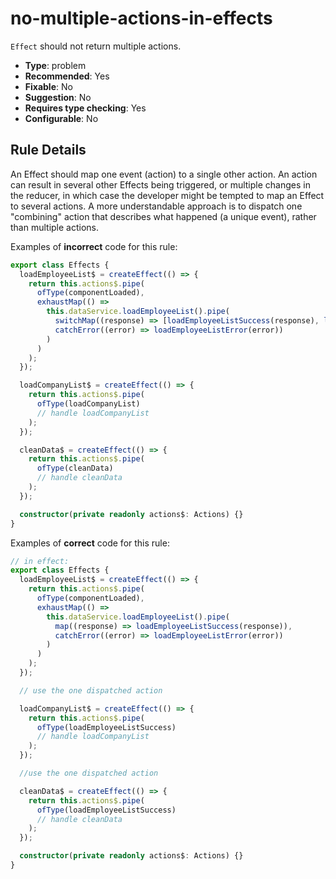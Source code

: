 # no-multiple-actions-in-effects

`Effect` should not return multiple actions.

- **Type**: problem
- **Recommended**: Yes
- **Fixable**: No
- **Suggestion**: No
- **Requires type checking**: Yes
- **Configurable**: No

<!-- Everything above this generated, do not edit -->
<!-- MANUAL-DOC:START -->

## Rule Details

An Effect should map one event (action) to a single other action.
An action can result in several other Effects being triggered, or multiple changes in the reducer, in which case the developer might be tempted to map an Effect to several actions. A more understandable approach is to dispatch one "combining" action that describes what happened (a unique event), rather than multiple actions.

Examples of **incorrect** code for this rule:

```ts
export class Effects {
  loadEmployeeList$ = createEffect(() => {
    return this.actions$.pipe(
      ofType(componentLoaded),
      exhaustMap(() =>
        this.dataService.loadEmployeeList().pipe(
          switchMap((response) => [loadEmployeeListSuccess(response), loadCompanyList(), cleanData()]),
          catchError((error) => loadEmployeeListError(error))
        )
      )
    );
  });

  loadCompanyList$ = createEffect(() => {
    return this.actions$.pipe(
      ofType(loadCompanyList)
      // handle loadCompanyList
    );
  });

  cleanData$ = createEffect(() => {
    return this.actions$.pipe(
      ofType(cleanData)
      // handle cleanData
    );
  });

  constructor(private readonly actions$: Actions) {}
}
```

Examples of **correct** code for this rule:

```ts
// in effect:
export class Effects {
  loadEmployeeList$ = createEffect(() => {
    return this.actions$.pipe(
      ofType(componentLoaded),
      exhaustMap(() =>
        this.dataService.loadEmployeeList().pipe(
          map((response) => loadEmployeeListSuccess(response)),
          catchError((error) => loadEmployeeListError(error))
        )
      )
    );
  });

  // use the one dispatched action

  loadCompanyList$ = createEffect(() => {
    return this.actions$.pipe(
      ofType(loadEmployeeListSuccess)
      // handle loadCompanyList
    );
  });

  //use the one dispatched action

  cleanData$ = createEffect(() => {
    return this.actions$.pipe(
      ofType(loadEmployeeListSuccess)
      // handle cleanData
    );
  });

  constructor(private readonly actions$: Actions) {}
}
```
